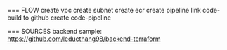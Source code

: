 === FLOW
create vpc
create subnet
create ecr
create pipeline
    link code-build to github
    create code-pipeline

=== SOURCES
backend sample: https://github.com/leducthang98/backend-terraform